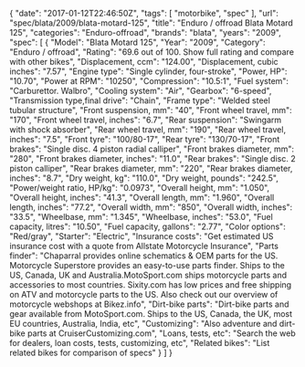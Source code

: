 {
    "date": "2017-01-12T22:46:50Z",
    "tags": [
        "motorbike",
        "spec"
    ],
    "url": "spec\/blata\/2009\/blata-motard-125",
    "title": "Enduro \/ offroad Blata Motard 125",
    "categories": "Enduro-offroad",
    "brands": "blata",
    "years": "2009",
    "spec": [
        {
            "Model": "Blata Motard 125",
            "Year": "2009",
            "Category": "Enduro \/ offroad",
            "Rating": "69.6 out of 100. Show full rating and compare with other bikes",
            "Displacement, ccm": "124.00",
            "Displacement, cubic inches": "7.57",
            "Engine type": "Single cylinder, four-stroke",
            "Power, HP": "10.70",
            "Power at RPM": "10250",
            "Compression": "10.5:1",
            "Fuel system": "Carburettor. Walbro",
            "Cooling system": "Air",
            "Gearbox": "6-speed",
            "Transmission type,final drive": "Chain",
            "Frame type": "Welded steel tubular structure",
            "Front suspension, mm": "40",
            "Front wheel travel, mm": "170",
            "Front wheel travel, inches": "6.7",
            "Rear suspension": "Swingarm with shock absorber",
            "Rear wheel travel, mm": "190",
            "Rear wheel travel, inches": "7.5",
            "Front tyre": "100\/80-17",
            "Rear tyre": "130\/70-17",
            "Front brakes": "Single disc. 4 piston radial calliper",
            "Front brakes diameter, mm": "280",
            "Front brakes diameter, inches": "11.0",
            "Rear brakes": "Single disc. 2 piston calliper",
            "Rear brakes diameter, mm": "220",
            "Rear brakes diameter, inches": "8.7",
            "Dry weight, kg": "110.0",
            "Dry weight, pounds": "242.5",
            "Power\/weight ratio, HP\/kg": "0.0973",
            "Overall height, mm": "1.050",
            "Overall height, inches": "41.3",
            "Overall length, mm": "1.960",
            "Overall length, inches": "77.2",
            "Overall width, mm": "850",
            "Overall width, inches": "33.5",
            "Wheelbase, mm": "1.345",
            "Wheelbase, inches": "53.0",
            "Fuel capacity, litres": "10.50",
            "Fuel capacity, gallons": "2.77",
            "Color options": "Red\/gray",
            "Starter": "Electric",
            "Insurance costs": "Get estimated US insurance cost with a quote from Allstate Motorcycle Insurance",
            "Parts finder": "Chaparral provides online schematics & OEM parts for the US.   Motorcycle Superstore provides an easy-to-use parts finder. Ships to the US, Canada, UK and Australia.MotoSport.com ships motorcycle parts and accessories to most countries.    Sixity.com has low prices and free shipping on ATV and motorcycle parts to the US. Also check out our overview of motorcycle webshops at Bikez.info",
            "Dirt-bike parts": "Dirt-bike parts and gear available from MotoSport.com. Ships to the US, Canada, the UK, most EU countries, Australia, India, etc",
            "Customizing": "Also adventure and dirt-bike parts at CruiserCustomizing.com",
            "Loans, tests, etc": "Search the web for dealers, loan costs, tests, customizing, etc",
            "Related bikes": "List related bikes for comparison of specs"
        }
    ]
}